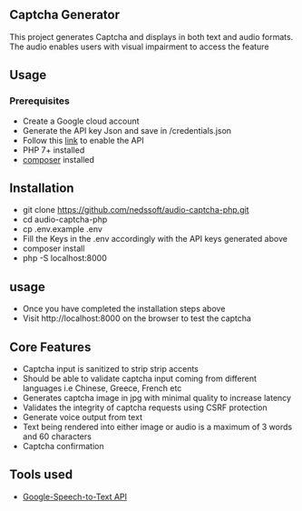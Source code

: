 ## Captcha Generator

This project generates Captcha and displays in both text and audio formats.
The audio enables users with visual impairment to access the feature

## Usage

### Prerequisites
- Create a Google cloud account
- Generate the API key Json and save in /credentials.json
- Follow this [link](https://cloud.google.com/text-to-speech/docs/quickstart-client-libraries#client-libraries-usage-php) to enable the API
- PHP 7+ installed
- [composer](https://getcomposer.org/download/) installed


## Installation
- git clone https://github.com/nedssoft/audio-captcha-php.git 
- cd audio-captcha-php
- cp .env.example .env
- Fill the Keys in the .env accordingly with the API keys generated above
- composer install
- php -S localhost:8000

## usage
- Once you have completed the installation steps above
- Visit http://localhost:8000 on the browser to test the captcha

## Core Features
- Captcha input is sanitized to strip strip accents
- Should be able to validate captcha input coming from different languages i.e Chinese, Greece, French etc
- Generates captcha image in jpg with minimal quality to increase latency
- Validates the integrity of captcha requests using CSRF protection
- Generate voice output from text
- Text being rendered into either image or audio is a maximum of 3 words and 60 characters
- Captcha confirmation

## Tools used
- [Google-Speech-to-Text  API](https://cloud.google.com/speech-to-text/)
